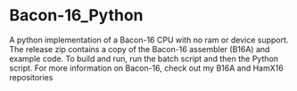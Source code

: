 # Bacon-16_Python
A python implementation of a Bacon-16 CPU with no ram or device support. The release zip contains a copy of the Bacon-16
assembler (B16A) and example code. To build and run, run the batch script and then the Python script. For more information
on Bacon-16, check out my B16A and HamX16 repositories
